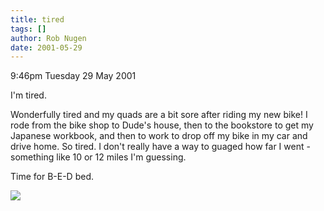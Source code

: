 ```yaml
---
title: tired
tags: []
author: Rob Nugen
date: 2001-05-29
---
```


<p class=date>9:46pm Tuesday 29 May 2001</p>

<p>I'm tired.</p>

<p>Wonderfully tired and my quads are a bit sore after
riding my new bike!  I rode from the bike shop to
Dude's house, then to the bookstore to get my Japanese
workbook, and then to work to drop off my bike in my
car and drive home.  So tired.  I don't really have a
way to guaged how far I went - something like 10 or 12
miles I'm guessing.</p>

<p>Time for B-E-D bed.</p>

<p><img src="/images/rob/wL-ROB.gif"/></p>

